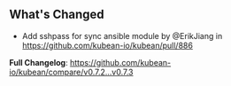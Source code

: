 ## What's Changed
* Add sshpass for sync ansible module by @ErikJiang in https://github.com/kubean-io/kubean/pull/886


**Full Changelog**: https://github.com/kubean-io/kubean/compare/v0.7.2...v0.7.3

